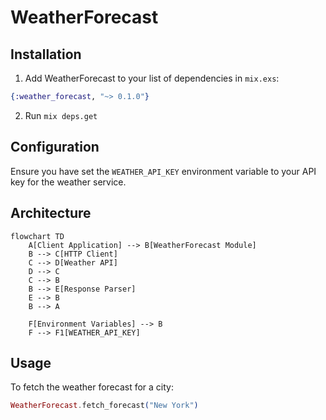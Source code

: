 # WeatherForecast

## Installation
1. Add WeatherForecast to your list of dependencies in `mix.exs`:
```elixir
{:weather_forecast, "~> 0.1.0"}
```
2. Run `mix deps.get`

## Configuration
Ensure you have set the `WEATHER_API_KEY` environment variable to your API key for the weather service.

## Architecture

```mermaid
flowchart TD
    A[Client Application] --> B[WeatherForecast Module]
    B --> C[HTTP Client]
    C --> D[Weather API]
    D --> C
    C --> B
    B --> E[Response Parser]
    E --> B
    B --> A
    
    F[Environment Variables] --> B
    F --> F1[WEATHER_API_KEY]
```

## Usage
To fetch the weather forecast for a city:
```elixir
WeatherForecast.fetch_forecast("New York")